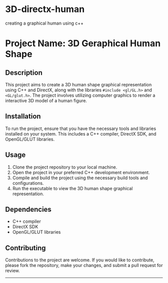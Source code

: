 # 3D-directx-human
creating a graphical human using c++
# Project Name: 3D Geraphical Human Shape 

## Description
This project aims to create a 3D human shape graphical representation using C++ and DirectX, along with the libraries `#include <gl/GL.h>` and `<GL/glut.h>`. The project involves utilizing computer graphics to render a interactive 3D model of a human figure.

## Installation
To run the project, ensure that you have the necessary tools and libraries installed on your system. This includes a C++ compiler, DirectX SDK, and OpenGL/GLUT libraries.

## Usage
1. Clone the project repository to your local machine.
2. Open the project in your preferred C++ development environment.
3. Compile and build the project using the necessary build tools and configurations.
4. Run the executable to view the 3D human shape graphical representation.

## Dependencies
- C++ compiler
- DirectX SDK
- OpenGL/GLUT libraries

## Contributing
Contributions to the project are welcome. If you would like to contribute, please fork the repository, make your changes, and submit a pull request for review.


---
